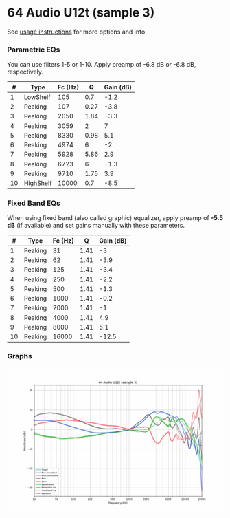 # 64 Audio U12t (sample 3)
See [usage instructions](https://github.com/jaakkopasanen/AutoEq#usage) for more options and info.

### Parametric EQs
You can use filters 1-5 or 1-10. Apply preamp of -6.8 dB or -6.8 dB, respectively.

|   # | Type      |   Fc (Hz) |    Q |   Gain (dB) |
|-----|-----------|-----------|------|-------------|
|   1 | LowShelf  |       105 | 0.7  |        -1.2 |
|   2 | Peaking   |       107 | 0.27 |        -3.8 |
|   3 | Peaking   |      2050 | 1.84 |        -3.3 |
|   4 | Peaking   |      3059 | 2    |         7   |
|   5 | Peaking   |      8330 | 0.98 |         5.1 |
|   6 | Peaking   |      4974 | 6    |        -2   |
|   7 | Peaking   |      5928 | 5.86 |         2.9 |
|   8 | Peaking   |      6723 | 6    |        -1.3 |
|   9 | Peaking   |      9710 | 1.75 |         3.9 |
|  10 | HighShelf |     10000 | 0.7  |        -8.5 |

### Fixed Band EQs
When using fixed band (also called graphic) equalizer, apply preamp of **-5.5 dB** (if available) and set gains manually with these parameters.

|   # | Type    |   Fc (Hz) |    Q |   Gain (dB) |
|-----|---------|-----------|------|-------------|
|   1 | Peaking |        31 | 1.41 |        -3   |
|   2 | Peaking |        62 | 1.41 |        -3.9 |
|   3 | Peaking |       125 | 1.41 |        -3.4 |
|   4 | Peaking |       250 | 1.41 |        -2.2 |
|   5 | Peaking |       500 | 1.41 |        -1.3 |
|   6 | Peaking |      1000 | 1.41 |        -0.2 |
|   7 | Peaking |      2000 | 1.41 |        -1   |
|   8 | Peaking |      4000 | 1.41 |         4.9 |
|   9 | Peaking |      8000 | 1.41 |         5.1 |
|  10 | Peaking |     16000 | 1.41 |       -12.5 |

### Graphs
![](./64%20Audio%20U12t%20(sample%203).png)
